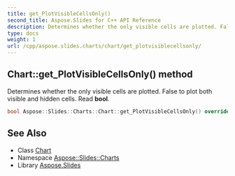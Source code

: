 ```yaml
---
title: get_PlotVisibleCellsOnly()
second_title: Aspose.Slides for C++ API Reference
description: Determines whether the only visible cells are plotted. False to plot both visible and hidden cells. Read bool.
type: docs
weight: 1
url: /cpp/aspose.slides.charts/chart/get_plotvisiblecellsonly/
---
```

## Chart::get_PlotVisibleCellsOnly() method


Determines whether the only visible cells are plotted. False to plot both visible and hidden cells. Read **bool**.

```cpp
bool Aspose::Slides::Charts::Chart::get_PlotVisibleCellsOnly() override
```

## See Also

* Class [Chart](./)
* Namespace [Aspose::Slides::Charts](../)
* Library [Aspose.Slides](../../)